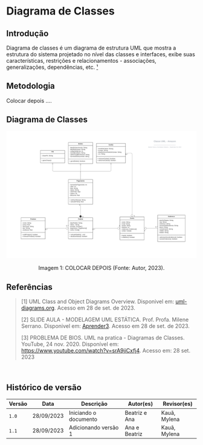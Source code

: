 # Diagrama de Classes

## Introdução


Diagrama de classes é um diagrama de estrutura UML que mostra a estrutura do sistema projetado no nível das classes e interfaces, exibe suas características, 
restrições e relacionamentos - associações, generalizações, dependências, etc.  [¹](#ancora1) 

## Metodologia

Colocar depois ....

## Diagrama de Classes

<center>
    <img src="Classe UML - Amazon.png"/>
    <p> Imagem 1: COLOCAR DEPOIS (Fonte: Autor, 2023).</a></p> 
</center>


## Referências

> [1] UML Class and Object Diagrams Overview. Disponivel em: [uml-diagrams.org](https://www.uml-diagrams.org/class-diagrams-overview.html). Acesso em 28 de set. de 2023.
>
> [2] SLIDE AULA - MODELAGEM UML ESTÁTICA. Prof. Profa. Milene Serrano. Disponivel em: [Aprender3](https://aprender3.unb.br/pluginfile.php/2649429/mod_label/intro/Arquitetura%20e%20Desenho%20de%20Software%20-%20Aula%20Modelagem%20UML%20Est%C3%A1tica%20-%20Profa.%20Milene.pdf). Acesso em 28 de set. de 2023.
>
> [3] PROBLEMA DE BIOS. UML na pratica - Diagramas de Classes. YouTube, 24 nov. 2020. Disponível em: <https://www.youtube.com/watch?v=srA9jiCxfj4>. Acesso em:  28 set. 2023
>
‌

## Histórico de versão

| Versão | Data       | Descrição                                   | Autor(es)     | Revisor(es) |
| ------ | ---------- | ------------------------------------------- | ------------- | ----------- |
| `1.0`  | 28/09/2023 | Iniciando o documento                       | Beatriz e Ana | Kauã, Mylena |
| `1.1`  | 28/09/2023 | Adicionando versão 1                        | Ana e Beatriz | Kauã, Mylena |



